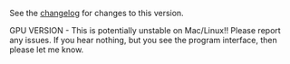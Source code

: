See the [changelog](https://github.com/jameshball/osci-render/blob/master/CHANGELOG.md) for changes to this version.

GPU VERSION - This is potentially unstable on Mac/Linux!! Please report any issues. If you hear nothing, but you see the program interface, then please let me know.
